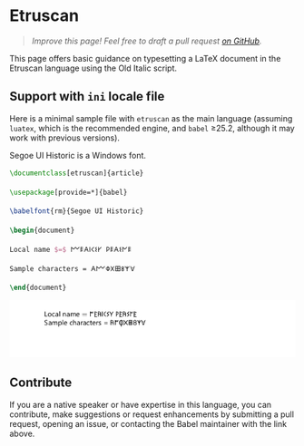 # Etruscan

<blockquote>
  <p><em>Improve this page! Feel free to draft a pull request <a href="https://github.com/latex3/babel/tree/docs/docs">on GitHub</a>.</em></p>
</blockquote>

This page offers basic guidance on typesetting a LaTeX document in the
Etruscan language using the Old Italic script.

## Support with `ini` locale file

Here is a minimal sample file with `etruscan` as the main language
(assuming `luatex`, which is the recommended engine, and `babel` ≥25.2,
although it may work with previous versions).

Segoe UI Historic is a Windows font.

```tex
\documentclass[etruscan]{article}

\usepackage[provide=*]{babel}

\babelfont{rm}{Segoe UI Historic}

\begin{document}

Local name $=$ 𐌌𐌄𐌀𐌉𐌂𐌔𐌖 𐌓𐌄𐌀𐌔𐌍𐌄

Sample characters = 𐌀𐌌𐌘𐌢𐌎𐌚𐌙𐌞

\end{document}
```

![](../media/locale-etruscan.png)

## Contribute

If you are a native speaker or have expertise in this language, you can
contribute, make suggestions or request enhancements by submitting a
pull request, opening an issue, or contacting the Babel maintainer with
the link above.